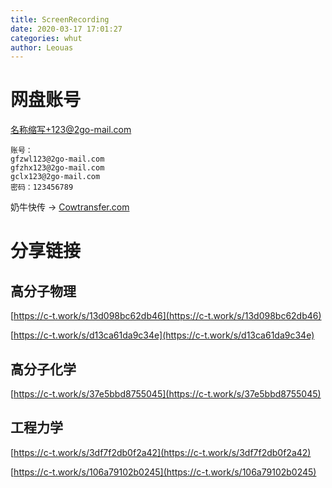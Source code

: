 ```yaml
---
title: ScreenRecording
date: 2020-03-17 17:01:27
categories: whut
author: Leouas
---
```


# 网盘账号

名称缩写+123@2go-mail.com

```
账号：
gfzwl123@2go-mail.com
gfzhx123@2go-mail.com
gclx123@2go-mail.com
密码：123456789
```

奶牛快传 → [Cowtransfer.com](https://cowtransfer.com)

# 分享链接

## 高分子物理

[https://c-t.work/s/13d098bc62db46](https://c-t.work/s/13d098bc62db46)

[https://c-t.work/s/d13ca61da9c34e](https://c-t.work/s/d13ca61da9c34e)

## 高分子化学

[https://c-t.work/s/37e5bbd8755045](https://c-t.work/s/37e5bbd8755045)

## 工程力学

[https://c-t.work/s/3df7f2db0f2a42](https://c-t.work/s/3df7f2db0f2a42)

[https://c-t.work/s/106a79102b0245](https://c-t.work/s/106a79102b0245)